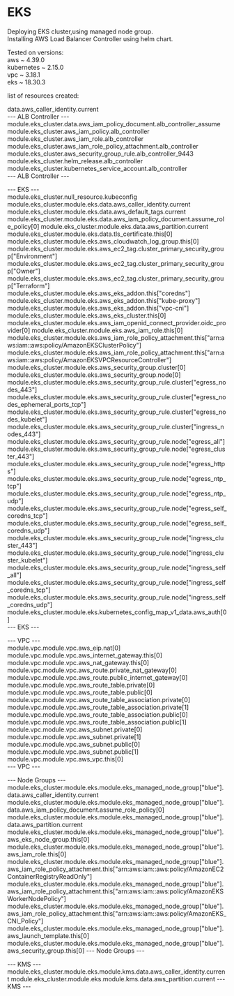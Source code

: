 # EKS
Deploying EKS cluster,using managed node group.  
Installing AWS Load Balancer Controller using helm chart.  

Tested on versions:  
aws ~ 4.39.0  
kubernetes ~ 2.15.0  
vpc ~ 3.18.1  
eks ~ 18.30.3  
  
list of resources created:  
  
data.aws_caller_identity.current  
--- ALB Controller ---  
module.eks_cluster.data.aws_iam_policy_document.alb_controller_assume  
module.eks_cluster.aws_iam_policy.alb_controller  
module.eks_cluster.aws_iam_role.alb_controller  
module.eks_cluster.aws_iam_role_policy_attachment.alb_controller  
module.eks_cluster.aws_security_group_rule.alb_controller_9443  
module.eks_cluster.helm_release.alb_controller  
module.eks_cluster.kubernetes_service_account.alb_controller  
--- ALB Controller ---  
  
--- EKS ---  
module.eks_cluster.null_resource.kubeconfig  
module.eks_cluster.module.eks.data.aws_caller_identity.current  
module.eks_cluster.module.eks.data.aws_default_tags.current
module.eks_cluster.module.eks.data.aws_iam_policy_document.assume_role_policy[0]
module.eks_cluster.module.eks.data.aws_partition.current
module.eks_cluster.module.eks.data.tls_certificate.this[0]
module.eks_cluster.module.eks.aws_cloudwatch_log_group.this[0]
module.eks_cluster.module.eks.aws_ec2_tag.cluster_primary_security_group["Environment"]
module.eks_cluster.module.eks.aws_ec2_tag.cluster_primary_security_group["Owner"]
module.eks_cluster.module.eks.aws_ec2_tag.cluster_primary_security_group["Terraform"]
module.eks_cluster.module.eks.aws_eks_addon.this["coredns"]
module.eks_cluster.module.eks.aws_eks_addon.this["kube-proxy"]
module.eks_cluster.module.eks.aws_eks_addon.this["vpc-cni"]
module.eks_cluster.module.eks.aws_eks_cluster.this[0]
module.eks_cluster.module.eks.aws_iam_openid_connect_provider.oidc_provider[0]
module.eks_cluster.module.eks.aws_iam_role.this[0]
module.eks_cluster.module.eks.aws_iam_role_policy_attachment.this["arn:aws:iam::aws:policy/AmazonEKSClusterPolicy"]
module.eks_cluster.module.eks.aws_iam_role_policy_attachment.this["arn:aws:iam::aws:policy/AmazonEKSVPCResourceController"]
module.eks_cluster.module.eks.aws_security_group.cluster[0]
module.eks_cluster.module.eks.aws_security_group.node[0]
module.eks_cluster.module.eks.aws_security_group_rule.cluster["egress_nodes_443"]
module.eks_cluster.module.eks.aws_security_group_rule.cluster["egress_nodes_ephemeral_ports_tcp"]
module.eks_cluster.module.eks.aws_security_group_rule.cluster["egress_nodes_kubelet"]
module.eks_cluster.module.eks.aws_security_group_rule.cluster["ingress_nodes_443"]
module.eks_cluster.module.eks.aws_security_group_rule.node["egress_all"]
module.eks_cluster.module.eks.aws_security_group_rule.node["egress_cluster_443"]
module.eks_cluster.module.eks.aws_security_group_rule.node["egress_https"]
module.eks_cluster.module.eks.aws_security_group_rule.node["egress_ntp_tcp"]
module.eks_cluster.module.eks.aws_security_group_rule.node["egress_ntp_udp"]
module.eks_cluster.module.eks.aws_security_group_rule.node["egress_self_coredns_tcp"]
module.eks_cluster.module.eks.aws_security_group_rule.node["egress_self_coredns_udp"]
module.eks_cluster.module.eks.aws_security_group_rule.node["ingress_cluster_443"]
module.eks_cluster.module.eks.aws_security_group_rule.node["ingress_cluster_kubelet"]
module.eks_cluster.module.eks.aws_security_group_rule.node["ingress_self_all"]
module.eks_cluster.module.eks.aws_security_group_rule.node["ingress_self_coredns_tcp"]
module.eks_cluster.module.eks.aws_security_group_rule.node["ingress_self_coredns_udp"]
module.eks_cluster.module.eks.kubernetes_config_map_v1_data.aws_auth[0]  
--- EKS ---  

--- VPC ---  
module.vpc.module.vpc.aws_eip.nat[0]  
module.vpc.module.vpc.aws_internet_gateway.this[0]  
module.vpc.module.vpc.aws_nat_gateway.this[0]  
module.vpc.module.vpc.aws_route.private_nat_gateway[0]  
module.vpc.module.vpc.aws_route.public_internet_gateway[0]  
module.vpc.module.vpc.aws_route_table.private[0]  
module.vpc.module.vpc.aws_route_table.public[0]  
module.vpc.module.vpc.aws_route_table_association.private[0]  
module.vpc.module.vpc.aws_route_table_association.private[1]  
module.vpc.module.vpc.aws_route_table_association.public[0]  
module.vpc.module.vpc.aws_route_table_association.public[1]  
module.vpc.module.vpc.aws_subnet.private[0]  
module.vpc.module.vpc.aws_subnet.private[1]  
module.vpc.module.vpc.aws_subnet.public[0]  
module.vpc.module.vpc.aws_subnet.public[1]  
module.vpc.module.vpc.aws_vpc.this[0]  
--- VPC ---  

--- Node Groups ---
module.eks_cluster.module.eks.module.eks_managed_node_group["blue"].data.aws_caller_identity.current
module.eks_cluster.module.eks.module.eks_managed_node_group["blue"].data.aws_iam_policy_document.assume_role_policy[0]
module.eks_cluster.module.eks.module.eks_managed_node_group["blue"].data.aws_partition.current
module.eks_cluster.module.eks.module.eks_managed_node_group["blue"].aws_eks_node_group.this[0]
module.eks_cluster.module.eks.module.eks_managed_node_group["blue"].aws_iam_role.this[0]
module.eks_cluster.module.eks.module.eks_managed_node_group["blue"].aws_iam_role_policy_attachment.this["arn:aws:iam::aws:policy/AmazonEC2ContainerRegistryReadOnly"]
module.eks_cluster.module.eks.module.eks_managed_node_group["blue"].aws_iam_role_policy_attachment.this["arn:aws:iam::aws:policy/AmazonEKSWorkerNodePolicy"]
module.eks_cluster.module.eks.module.eks_managed_node_group["blue"].aws_iam_role_policy_attachment.this["arn:aws:iam::aws:policy/AmazonEKS_CNI_Policy"]
module.eks_cluster.module.eks.module.eks_managed_node_group["blue"].aws_launch_template.this[0]
module.eks_cluster.module.eks.module.eks_managed_node_group["blue"].aws_security_group.this[0]
--- Node Groups ---

--- KMS ---
module.eks_cluster.module.eks.module.kms.data.aws_caller_identity.current
module.eks_cluster.module.eks.module.kms.data.aws_partition.current
--- KMS ---
